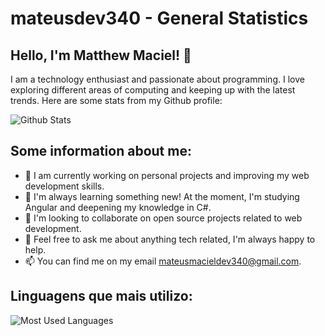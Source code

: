 # mateusdev340 - General Statistics

## Hello, I'm Matthew Maciel! 👋

I am a technology enthusiast and passionate about programming. I love exploring different areas of computing and keeping up with the latest trends. Here are some stats from my Github profile:

![Github Stats](https://github-readme-stats.vercel.app/api?username=mateusdev340&show_icons=true&theme=radical)

## Some information about me:

- 🔭 I am currently working on personal projects and improving my web development skills.
- 🌱 I'm always learning something new! At the moment, I'm studying Angular and deepening my knowledge in C#.
- 👯 I'm looking to collaborate on open source projects related to web development.
- 💬 Feel free to ask me about anything tech related, I'm always happy to help.
- 📫 You can find me on my email mateusmacieldev340@gmail.com.

## Linguagens que mais utilizo:

![Most Used Languages](https://github-readme-stats.vercel.app/api/top-langs/?username=mateusdev340&layout=compact&theme=radical)
